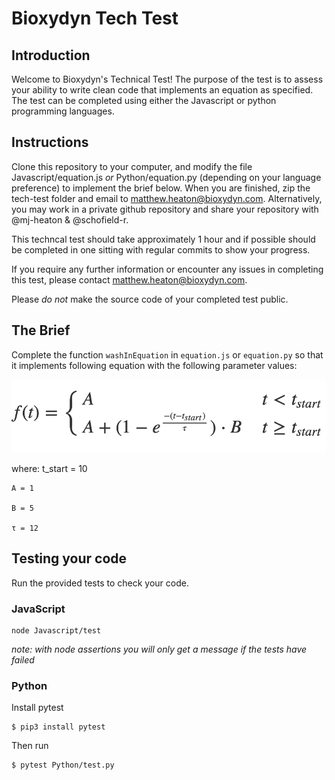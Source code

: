 # Bioxydyn Tech Test

## Introduction

Welcome to Bioxydyn's Technical Test! The purpose of the test is to assess your ability to write clean code that implements an equation as specified. The test can be completed using either the Javascript or python programming languages.

## Instructions

Clone this repository to your computer, and modify the file Javascript/equation.js _or_ Python/equation.py (depending on your language preference) to implement the brief below. When you are finished, zip the tech-test folder and email to matthew.heaton@bioxydyn.com. Alternatively, you may work in a private github repository and share your repository with @mj-heaton & @schofield-r.

This techncal test should take approximately 1 hour and if possible should be completed in one sitting with regular commits to show your progress. 

If you require any further information or encounter any issues in completing this test, please contact matthew.heaton@bioxydyn.com.

Please *do not* make the source code of your completed test public.

## The Brief

Complete the function `washInEquation` in `equation.js` or `equation.py` so that it implements following equation with the following parameter values:

![equation](equation.png)

where:
    t_start = 10

    A = 1

    B = 5

    τ = 12

## Testing your code

Run the provided tests to check your code.

### JavaScript

    node Javascript/test

*note: with node assertions you will only get a message if the tests have failed*

### Python 

Install pytest

    $ pip3 install pytest

Then run 

    $ pytest Python/test.py
